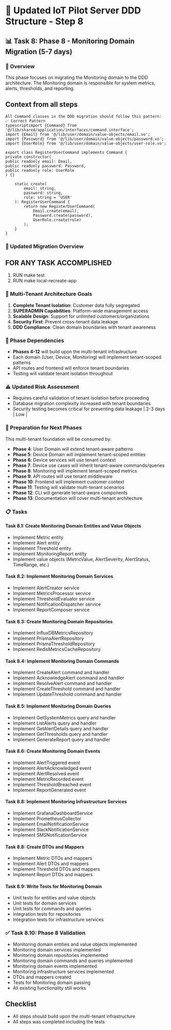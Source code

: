 # 🚀 Updated IoT Pilot Server DDD Structure - Step 8

## 📊 Task 8: Phase 8 - Monitoring Domain Migration (5-7 days)

### 🎯 Overview
This phase focuses on migrating the Monitoring domain to the DDD architecture. The Monitoring domain is responsible for system metrics, alerts, thresholds, and reporting.

## Context from all steps

```
All Command classes in the DDD migration should follow this pattern:
✅ Correct Pattern
typescriptimport {Command} from '@/lib/shared/application/interfaces/command.interface';
import {Email} from '@/lib/user/domain/value-objects/email.vo';
import {Password} from '@/lib/user/domain/value-objects/password.vo';
import {UserRole} from '@/lib/user/domain/value-objects/user-role.vo';

export class RegisterUserCommand implements Command {
private constructor(
public readonly email: Email,
public readonly password: Password,
public readonly role: UserRole
) {}

    static create(
        email: string,
        password: string,
        role: string = 'USER'
    ): RegisterUserCommand {
        return new RegisterUserCommand(
            Email.create(email),
            Password.create(password),
            UserRole.create(role)
        );
    }
}
```

### 🎯 Updated Migration Overview

## FOR ANY TASK ACCOMPLISHED
1. RUN make test
2. RUN make local-recreate-app

### 🏢 Multi-Tenant Architecture Goals

1. **Complete Tenant Isolation**: Customer data fully segregated
2. **SUPERADMIN Capabilities**: Platform-wide management access
3. **Scalable Design**: Support for unlimited customers/organizations
4. **Security First**: Prevent cross-tenant data leakage
5. **DDD Compliance**: Clean domain boundaries with tenant awareness

### 🔄 Phase Dependencies

- **Phases 4-12** will build upon the multi-tenant infrastructure
- Each domain (User, Device, Monitoring) will implement tenant-scoped patterns
- API routes and frontend will enforce tenant boundaries
- Testing will validate tenant isolation throughout

### ⚠️ Updated Risk Assessment

- Requires careful validation of tenant isolation before proceeding
- Database migration complexity increased with tenant boundaries
- Security testing becomes critical for preventing data leakage               | 2-3 days | Low        |

### 🔄 Preparation for Next Phases

This multi-tenant foundation will be consumed by:
- **Phase 4**: User Domain will extend tenant-aware patterns
- **Phase 5**: Device Domain will implement tenant-scoped entities
- **Phase 6**: Device services will use tenant context
- **Phase 7**: Device use cases will inherit tenant-aware commands/queries
- **Phase 8**: Monitoring will implement tenant-scoped metrics
- **Phase 9**: API routes will use tenant middleware
- **Phase 10**: Frontend will implement customer context
- **Phase 11**: Testing will validate multi-tenant scenarios
- **Phase 12**: CLI will generate tenant-aware components
- **Phase 13**: Documentation will cover multi-tenant architecture

### 📋 Tasks

#### Task 8.1: Create Monitoring Domain Entities and Value Objects
- Implement Metric entity
- Implement Alert entity
- Implement Threshold entity
- Implement MonitoringReport entity
- Implement value objects (MetricValue, AlertSeverity, AlertStatus, TimeRange, etc.)

#### Task 8.2: Implement Monitoring Domain Services
- Implement AlertCreator service
- Implement MetricsProcessor service
- Implement ThresholdEvaluator service
- Implement NotificationDispatcher service
- Implement ReportComposer service

#### Task 8.3: Create Monitoring Domain Repositories
- Implement InfluxDBMetricsRepository
- Implement PrismaAlertRepository
- Implement PrismaThresholdRepository
- Implement RedisMetricsCacheRepository

#### Task 8.4: Implement Monitoring Domain Commands
- Implement CreateAlert command and handler
- Implement AcknowledgeAlert command and handler
- Implement ResolveAlert command and handler
- Implement CreateThreshold command and handler
- Implement UpdateThreshold command and handler

#### Task 8.5: Implement Monitoring Domain Queries
- Implement GetSystemMetrics query and handler
- Implement ListAlerts query and handler
- Implement GetAlertDetails query and handler
- Implement GetThresholds query and handler
- Implement GenerateReport query and handler

#### Task 8.6: Create Monitoring Domain Events
- Implement AlertTriggered event
- Implement AlertAcknowledged event
- Implement AlertResolved event
- Implement MetricRecorded event
- Implement ThresholdBreached event
- Implement ReportGenerated event

#### Task 8.8: Implement Monitoring Infrastructure Services
- Implement GrafanaDashboardService
- Implement PrometheusCollector
- Implement EmailNotificationService
- Implement SlackNotificationService
- Implement SMSNotificationService

#### Task 8.8: Create DTOs and Mappers
- Implement Metric DTOs and mappers
- Implement Alert DTOs and mappers
- Implement Threshold DTOs and mappers
- Implement Report DTOs and mappers

#### Task 8.9: Write Tests for Monitoring Domain
- Unit tests for entities and value objects
- Unit tests for domain services
- Unit tests for commands and queries
- Integration tests for repositories
- Integration tests for infrastructure services

### ✅ Task 8.10: Phase 8 Validation
- Monitoring domain entities and value objects implemented
- Monitoring domain services implemented
- Monitoring domain repositories implemented
- Monitoring domain commands and queries implemented
- Monitoring domain events implemented
- Monitoring infrastructure services implemented
- DTOs and mappers created
- Tests for Monitoring domain passing
- All existing functionality still works

## Checklist
-  All steps should build upon the multi-tenant infrastructure
-  All steps was completed including the tests